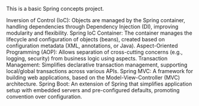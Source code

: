 This is a basic Spring concepts project.

Inversion of Control (IoC): Objects are managed by the Spring container, handling dependencies through Dependency Injection (DI), improving modularity and flexibility.
Spring IoC Container: The container manages the lifecycle and configuration of objects (beans), created based on configuration metadata (XML, annotations, or Java).
Aspect-Oriented Programming (AOP): Allows separation of cross-cutting concerns (e.g., logging, security) from business logic using aspects.
Transaction Management: Simplifies declarative transaction management, supporting local/global transactions across various APIs.
Spring MVC: A framework for building web applications, based on the Model-View-Controller (MVC) architecture.
Spring Boot: An extension of Spring that simplifies application setup with embedded servers and pre-configured defaults, promoting convention over configuration.

